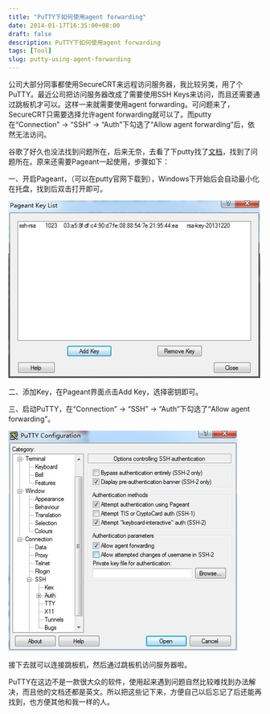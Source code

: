 ```yaml
---
title: "PuTTY下如何使用agent forwarding"
date: 2014-01-17T16:35:00+08:00
draft: false
description: PuTTY下如何使用agent forwarding
tags: [Tool]
slug: putty-using-agent-forwarding
---
```


公司大部分同事都使用SecureCRT来远程访问服务器，我比较另类，用了个PuTTY。最近公司把访问服务器改成了需要使用SSH Keys来访问，而且还需要通过跳板机才可以。这样一来就需要使用agent forwarding。可问题来了，SecureCRT只需要选择允许agent forwarding就可以了。而putty在“Connection” -> “SSH” -> “Auth”下勾选了“Allow agent forwarding”后，依然无法访问。

谷歌了好久也没法找到问题所在，后来无奈，去看了下putty找了[文档](http://the.earth.li/~sgtatham/putty/0.63/htmldoc/Chapter9.html#pageant-forward)，找到了问题所在。原来还需要Pageant一起使用，步骤如下：

一、开启Pageant，（可以在putty官网下载到），Windows下开始后会自动最小化在托盘，找到后双击打开即可。

![pageant](putty-using-agent-1.jpg)

二、添加Key，在Pageant界面点击Add Key，选择密钥即可。

三、启动PuTTY，在“Connection” -> “SSH” -> “Auth”下勾选了“Allow agent forwarding”。

![putty](putty-using-agent-2.jpg)

接下去就可以连接跳板机，然后通过跳板机访问服务器啦。

PuTTY在这边不是一款很大众的软件，使用起来遇到问题自然比较难找到办法解决，而且他的文档还都是英文。所以把这些记下来，方便自己以后忘记了后还能再找到，也方便其他和我一样的人。